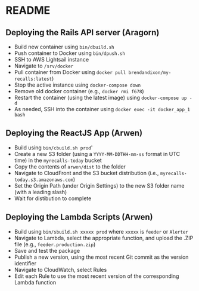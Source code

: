 # README

## Deploying the Rails API server (Aragorn)
- Build new container using `bin/dbuild.sh`
- Push container to Docker using `bin/dpush.sh`
- SSH to AWS Lightsail instance
- Navigate to `/srv/docker`
- Pull container from Docker using `docker pull brendandixon/my-recalls:latest`)
- Stop the active instance using `docker-compose down`
- Remove old docker container (e.g., `docker rmi f678`)
- Restart the container (using the latest image) using `docker-compose up -d`
- As needed, SSH into the container using `docker exec -it docker_app_1 bash`

## Deploying the ReactJS App (Arwen)
- Build using `bin/cbuild.sh prod`'
- Create a new S3 folder (using a `YYYY-MM-DDTHH-mm-ss` format in UTC time) in the `myrecalls-today` bucket
- Copy the contents of `arwen/dist` to the folder
- Navigate to CloudFront and the S3 bucket distribution (i.e., `myrecalls-today.s3.amazonaws.com`)
- Set the Origin Path (under Origin Settings) to the new S3 folder name (with a leading slash)
- Wait for distibution to complete

## Deploying the Lambda Scripts (Arwen)
- Build using `bin/sbuild.sh xxxxx prod` where `xxxxx` is `feeder` or `Alerter`
- Navigate to Lambda, select the appropriate function, and upload the .ZIP file (e.g., `feeder.production.zip`)
- Save and test the package
- Publish a new version, using the most recent Git commit as the version identifier
- Navigate to CloudWatch, select Rules
- Edit each Rule to use the most recent version of the corresponding Lambda function
